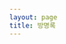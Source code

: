 ```yaml
---
layout: page
title: 방명록
---
```


<script src="https://utteranc.es/client.js"
        repo="dimenerno/dimenerno.github.io"
        issue-term="pathname"
        theme="github-light"
        crossorigin="anonymous"
        async>
  </script>